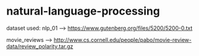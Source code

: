 # natural-language-processing

dataset used:
nlp_01 --> https://www.gutenberg.org/files/5200/5200-0.txt

movie_reviews --> http://www.cs.cornell.edu/people/pabo/movie-review-data/review_polarity.tar.gz
